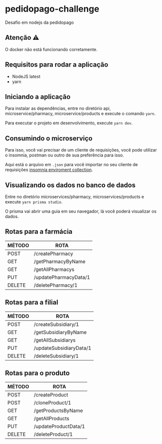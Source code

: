 # pedidopago-challenge
Desafio em nodejs da pedidopago

## Atenção :warning:
O docker não está funcionando corretamente.

## Requisitos para rodar a aplicação
 - NodeJS latest
 - yarn
 
 ## Iniciando a aplicação
 Para instalar as dependências, entre no diretório api, microservice/pharmacy, microservice/products e execute o comando `yarn`.
 
 Para executar o projeto em desenvolvimento, execute `yarn dev`.
 
 ## Consumindo o microserviço
 Para isso, você vai precisar de um cliente de requisições, você pode utilizar o insomnia, postman ou outro de sua preferência para isso.
 
 Aqui está o arquivo em `.json` para você importar no seu cliente de requisições [insomnia enviroment collection](.github/).

 ## Visualizando os dados no banco de dados
 Entre no diretório microservices/pharmacy, microservices/products e execute `yarn prisma studio`.

 O prisma vai abrir uma guia em seu navegador, lá você poderá visualizar os dados.
 
 ## Rotas para a farmácia
 
 | MÉTODO  | ROTA |
| ------------- | ------------- |
| POST  | /createPharmacy  |
| GET  | /getPharmacyByName  |
| GET  | /getAllPharmacys  |
| PUT  | /updatePharmacyData/1  |
| DELETE  | /deletePharmacy/1  |

 ## Rotas para a filial
 
 | MÉTODO  | ROTA |
| ------------- | ------------- |
| POST  | /createSubsidiary/1  |
| GET  | /getSubsidiaryByName  |
| GET  | /getAllSubsidiarys  |
| PUT  | /updateSubsidiaryData/1  |
| DELETE  | /deleteSubsidiary/1  |

 ## Rotas para o produto
 
 | MÉTODO  | ROTA |
| ------------- | ------------- |
| POST  | /createProduct  |
| POST  | /cloneProduct/1  |
| GET  | /getProductsByName  |
| GET  | /getAllProducts  |
| PUT  | /updateProductData/1  |
| DELETE  | /deleteProduct/1  |
